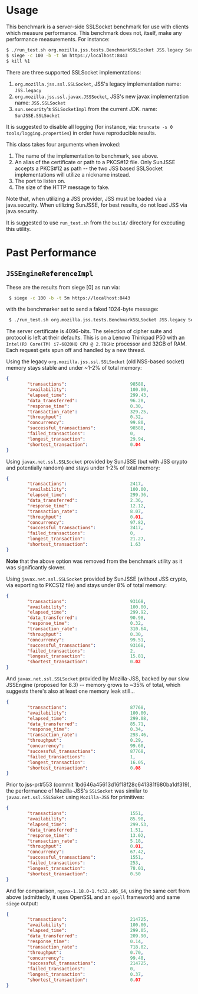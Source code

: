 # Usage

This benchmark is a server-side SSLSocket benchmark for use with clients
which measure performance. This benchmark does not, itself, make any
performance measurements. For instance:

```bash
$ ./run_test.sh org.mozilla.jss.tests.BenchmarkSSLSocket JSS.legacy Server_RSA 8443 1024 &
$ siege -c 100 -b -t 5m https://localhost:8443
$ kill %1
```

There are three supported SSLSocket implementations:

 1. `org.mozilla.jss.ssl.SSLSocket`, JSS's legacy implementation
    name: `JSS.legacy`
 2. `org.mozilla.jss.ssl.javax.JSSSocket`, JSS's new javax implementation
    name: `JSS.SSLSocket`
 3. `sun.security`'s `SSLSocketImpl` from the current JDK.
    name: `SunJSSE.SSLSocket`

It is suggested to disable all logging (for instance, via:
`truncate -s 0 tools/logging.properties`) in order have reproducible
results.

This class takes four arguments when invoked:

 1. The name of the implementation to benchmark, see above.
 2. An alias of the certificate or path to a PKCS#12 file. Only SunJSSE
    accepts a PKCS#12 as path -- the two JSS based SSLSocket
    implementations will utilize a nickname instead.
 3. The port to listen on.
 4. The size of the HTTP message to fake.

Note that, when utilizing a JSS provider, JSS must be loaded via a
java.security. When utilizing SunJSSE, for best results, do not load
JSS via java.security.

It is suggested to use `run_test.sh` from the `build/` directory for
executing this utility.

# Past Performance

## `JSSEngineReferenceImpl`


These are the results from siege [0] as run via:

```bash
 $ siege -c 100 -b -t 5m https://localhost:8443
```

with the benchmarker set to send a faked 1024-byte message:

```bash
 $ ./run_test.sh org.mozilla.jss.tests.BenchmarkSSLSocket JSS.legacy Server_RSA 8443 1024
```

The server certificate is 4096-bits. The selection of cipher suite and
protocol is left at their defaults. This is on a Lenovo Thinkpad P50
with an `Intel(R) Core(TM) i7-6820HQ CPU @ 2.70GHz` processor and 32GB of RAM.
Each request gets spun off and handled by a new thread.


Using the legacy `org.mozilla.jss.ssl.SSLSocket` (old NSS-based socket)
memory stays stable and under ~1-2% of total memory:

```json
{
        "transactions":                        98588,
        "availability":                        100.00,
        "elapsed_time":                        299.43,
        "data_transferred":                    96.28,
        "response_time":                       0.30,
        "transaction_rate":                    329.25,
        "throughput":                          0.32,
        "concurrency":                         99.80,
        "successful_transactions":             98588,
        "failed_transactions":                 0,
        "longest_transaction":                 29.94,
        "shortest_transaction":                0.04
}
```


Using `javax.net.ssl.SSLSocket` provided by SunJSSE (but with JSS crypto
and potentially random) and stays under 1-2% of total memory:

```json
{
        "transactions":                        2417,
        "availability":                        100.00,
        "elapsed_time":                        299.36,
        "data_transferred":                    2.36,
        "response_time":                       12.12,
        "transaction_rate":                    8.07,
        "throughput":                          0.01,
        "concurrency":                         97.82,
        "successful_transactions":             2417,
        "failed_transactions":                 0,
        "longest_transaction":                 21.27,
        "shortest_transaction":                1.63
}
```

**Note** that the above option was removed from the benchmark utility as it
was significantly slower.


Using `javax.net.ssl.SSLSocket` provided by SunJSSE (without JSS crypto,
via exporting to PKCS12 file) and stays under 8% of total memory:

```json
{
        "transactions":                        93168,
        "availability":                        100.00,
        "elapsed_time":                        299.92,
        "data_transferred":                    90.98,
        "response_time":                       0.32,
        "transaction_rate":                    310.64,
        "throughput":                          0.30,
        "concurrency":                         99.51,
        "successful_transactions":             93168,
        "failed_transactions":                 2,
        "longest_transaction":                 15.81,
        "shortest_transaction":                0.02
}
```


And `javax.net.ssl.SSLSocket` provided by Mozilla-JSS, backed by our slow
JSSEngine (proposed for 8.3) -- memory grows to ~35% of total, which suggests
there's also at least one memory leak still...

```json
{
        "transactions":                        87768,
        "availability":                        100.00,
        "elapsed_time":                        299.08,
        "data_transferred":                    85.71,
        "response_time":                       0.34,
        "transaction_rate":                    293.46,
        "throughput":                          0.29,
        "concurrency":                         99.60,
        "successful_transactions":             87768,
        "failed_transactions":                 1,
        "longest_transaction":                 16.05,
        "shortest_transaction":                0.08
}
```


Prior to jss-pr#553 (commit 1bd646a45613d16f18f28c641381f680ba1df319), the
performance of Mozilla-JSS's `SSLSocket` was similar to
`javax.net.ssl.SSLSoket` using `Mozilla-JSS` for primitives:

```json
{
        "transactions":                        1551,
        "availability":                        85.98,
        "elapsed_time":                        299.53,
        "data_transferred":                    1.51,
        "response_time":                       13.02,
        "transaction_rate":                    5.18,
        "throughput":                          0.01,
        "concurrency":                         67.42,
        "successful_transactions":             1551,
        "failed_transactions":                 253,
        "longest_transaction":                 78.01,
        "shortest_transaction":                0.50
}
```


And for comparison, `nginx-1.18.0-1.fc32.x86_64`, using the same cert from
above (admittedly, it uses OpenSSL and an `epoll` framework) and same `siege`
output:

```json
{
        "transactions":                        214725,
        "availability":                        100.00,
        "elapsed_time":                        299.05,
        "data_transferred":                    209.90,
        "response_time":                       0.14,
        "transaction_rate":                    718.02,
        "throughput":                          0.70,
        "concurrency":                         99.40,
        "successful_transactions":             214725,
        "failed_transactions":                 0,
        "longest_transaction":                 0.37,
        "shortest_transaction":                0.07
}
```
